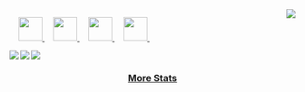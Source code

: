 <a href="https://github.com/hussamalzahabi/github-readme-stats">
    <picture>
        <source media="(prefers-color-scheme: dark)" srcset="https://github-readme-stats.vercel.app/api/top-langs/?username=hussamalzahabi&hide_title=true&langs_count=10&hide=G-code&hide_border=true&theme=dark&bg_color=0e1116&title_color=ffffff&text_color=ffffff&layout=donut-vertical&exclude_repo=babel,convert">
        <img align="right" src="https://github-readme-stats.vercel.app/api/top-langs/?username=hussamalzahabi&hide_title=true&langs_count=10&hide=G-code&hide_border=true&layout=donut-vertical&exclude_repo=babel,convert">
    </picture>
</a>

&nbsp;&nbsp;&nbsp;
<a href="https://www.linkedin.com/in/hussamalzahabi">
    <picture>
        <source media="(prefers-color-scheme: dark)" srcset="https://github.com/hussamalzahabi/hussamalzahabi/blob/main/imgs/social/dark/linkedin.png">
        <img src="https://github.com/hussamalzahabi/hussamalzahabi/blob/main/imgs/social/light/linkedin.png" width="42" height="42">
    </picture>
</a>
&nbsp;&nbsp;&nbsp;
<a href="https://www.facebook.com/hussamalzahabi">
    <picture>
        <source media="(prefers-color-scheme: dark)" srcset="https://github.com/hussamalzahabi/hussamalzahabi/blob/main/imgs/social/dark/facebook.png">
        <img src="https://github.com/hussamalzahabi/hussamalzahabi/blob/main/imgs/social/light/facebook.png" width="42" height="42">
    </picture>
</a>
&nbsp;&nbsp;&nbsp;
<a href="https://twitter.com/__hussamalzahabi__">
    <picture>
        <source media="(prefers-color-scheme: dark)" srcset="https://github.com/hussamalzahabi/hussamalzahabi/blob/main/imgs/social/dark/twitter.png">
        <img src="https://github.com/hussamalzahabi/hussamalzahabi/blob/main/imgs/social/light/twitter.png" width="42" height="42">
    </picture>
</a>
&nbsp;&nbsp;&nbsp;
<a href="https://www.youtube.com/@hussamalzahabi">
    <picture>
        <source media="(prefers-color-scheme: dark)" srcset="https://github.com/hussamalzahabi/hussamalzahabi/blob/main/imgs/social/dark/youtube.png">
        <img src="https://github.com/hussamalzahabi/hussamalzahabi/blob/main/imgs/social/light/youtube.png" width="42" height="42">
    </picture>
</a>
&nbsp;&nbsp;&nbsp;

<a href="https://github.com/hussamalzahabi/github-readme-stats">
    <picture>
        <source media="(prefers-color-scheme: dark)" srcset="https://github-readme-stats.vercel.app/api?username=hussamalzahabi&hide_title=true&include_all_commits=true&count_private=true&show_icons=true&hide_border=true&theme=dark&bg_color=0e1116&title_color=ffffff&text_color=ffffff&icon_color=1f6feb">
        <img align="left" src="https://github-readme-stats.vercel.app/api?username=hussamalzahabi&hide_title=true&include_all_commits=true&count_private=true&show_icons=true&hide_border=true">
    </picture>
</a>

<a href="https://github.com/hussamalzahabi/github-readme-streak-stats">
    <picture>
        <source media="(prefers-color-scheme: dark)" srcset="https://github-readme-streak-stats.herokuapp.com/?user=hussamalzahabi&hide_border=true&theme=dark&background=0e1116">
        <img align="left" src="https://github-readme-streak-stats.herokuapp.com/?user=hussamalzahabi&hide_border=true">
    </picture>
</a>

<a href="https://github.com/hussamalzahabi/github-readme-activity-graph">
    <picture>
        <source media="(prefers-color-scheme: dark)" srcset="https://github-readme-activity-graph.vercel.app/graph?username=hussamalzahabi&theme=github-dark&area=true&hide_border=true&custom_title=Past%20Months%20Activity&color=ffffff&bg_color=0e1116">
        <img align="center" src="https://github-readme-activity-graph.vercel.app/graph?username=hussamalzahabi&theme=github-light&area=true&hide_border=true&custom_title=Past%20Months%20Activity">
    </picture>
</a>

<h3 align="center">
    <a href="https://www.githubtrends.io/wrapped/hussamalzahabi">
        More Stats
    </a>
</h3>
